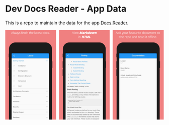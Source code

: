 # Dev Docs Reader - App Data

This is a repo to maintain the data for the app [Docs Reader](https://play.google.com/store/apps/details?id=com.teklogiks.docs).

[![alt text](https://raw.githubusercontent.com/shekarsiri/docs-app-data/master/assets/screenshot_1.png "Docs Reader")](https://play.google.com/store/apps/details?id=com.teklogiks.docs)

